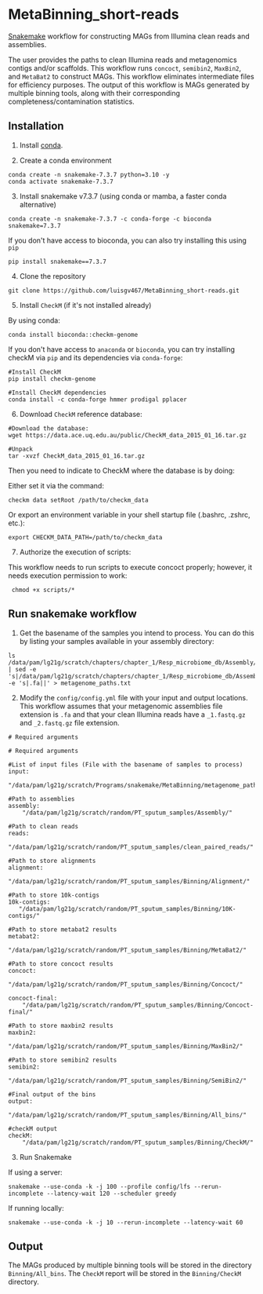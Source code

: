# MetaBinning_short-reads
[Snakemake](https://snakemake.readthedocs.io/en/stable/getting_started/installation.html) workflow for constructing MAGs from Illumina clean reads and assemblies.

The user provides the paths to clean Illumina reads and metagenomics contigs and/or scaffolds. This workflow runs `concoct`, `semibin2`, `MaxBin2`, and `MetaBat2` to construct MAGs. This workflow eliminates intermediate files for efficiency purposes. The output of this workflow is MAGs generated by multiple binning tools, along with their corresponding completeness/contamination statistics. 

## Installation

1. Install [conda](https://docs.conda.io/projects/conda/en/latest/user-guide/install/index.html).
   
3. Create a conda environment
   
<pre><code>conda create -n snakemake-7.3.7 python=3.10 -y 
conda activate snakemake-7.3.7</code></pre> 

3. Install snakemake v7.3.7 (using conda or mamba, a faster conda alternative)

<pre><code>conda create -n snakemake-7.3.7 -c conda-forge -c bioconda snakemake=7.3.7</code></pre>

If you don't have access to bioconda, you can also try installing this using `pip`

<pre><code>pip install snakemake==7.3.7</code></pre>

4. Clone the repository

<pre><code>git clone https://github.com/luisgv467/MetaBinning_short-reads.git</code></pre>

5. Install `CheckM` (if it's not installed already)

By using conda: 
<pre><code>conda install bioconda::checkm-genome</code></pre>

If you don't have access to `anaconda` or `bioconda`, you can try installing checkM via `pip` and its dependencies via `conda-forge`:
<pre><code>#Install CheckM
pip install checkm-genome

#Install CheckM dependencies
conda install -c conda-forge hmmer prodigal pplacer</code></pre>

6. Download `CheckM` reference database:

<pre><code>#Download the database:
wget https://data.ace.uq.edu.au/public/CheckM_data_2015_01_16.tar.gz

#Unpack
tar -xvzf CheckM_data_2015_01_16.tar.gz</code></pre>

Then you need to indicate to CheckM where the database is by doing:

Either set it via the command:
<pre><code>checkm data setRoot /path/to/checkm_data</code></pre>

Or export an environment variable in your shell startup file (.bashrc, .zshrc, etc.):
<pre><code>export CHECKM_DATA_PATH=/path/to/checkm_data</code></pre>

7. Authorize the execution of scripts:

This workflow needs to run scripts to execute concoct properly; however, it needs execution permission to work:
<pre><code> chmod +x scripts/* </code></pre>

## Run snakemake workflow

1. Get the basename of the samples you intend to process. You can do this by listing your samples available in your assembly directory:

<pre><code>ls /data/pam/lg21g/scratch/chapters/chapter_1/Resp_microbiome_db/Assembly/*.fa | sed -e 's|/data/pam/lg21g/scratch/chapters/chapter_1/Resp_microbiome_db/Assembly/||' -e 's|.fa||' > metagenome_paths.txt</code></pre>

2. Modify the `config/config.yml` file with your input and output locations. This workflow assumes that your metagenomic assemblies file extension is `.fa` and that your clean Illumina reads have a `_1.fastq.gz` and `_2.fastq.gz` file extension.

<pre><code># Required arguments

# Required arguments

#List of input files (File with the basename of samples to process)
input:
    "/data/pam/lg21g/scratch/Programs/snakemake/MetaBinning/metagenome_paths.txt"

#Path to assemblies
assembly:
    "/data/pam/lg21g/scratch/random/PT_sputum_samples/Assembly/"

#Path to clean reads
reads:
    "/data/pam/lg21g/scratch/random/PT_sputum_samples/clean_paired_reads/"

#Path to store alignments
alignment:
    "/data/pam/lg21g/scratch/random/PT_sputum_samples/Binning/Alignment/"

#Path to store 10k-contigs
10k-contigs:
   "/data/pam/lg21g/scratch/random/PT_sputum_samples/Binning/10K-contigs/"

#Path to store metabat2 results
metabat2:
    "/data/pam/lg21g/scratch/random/PT_sputum_samples/Binning/MetaBat2/"

#Path to store concoct results
concoct:
    "/data/pam/lg21g/scratch/random/PT_sputum_samples/Binning/Concoct/"

concoct-final:
    "/data/pam/lg21g/scratch/random/PT_sputum_samples/Binning/Concoct-final/"

#Path to store maxbin2 results
maxbin2:
    "/data/pam/lg21g/scratch/random/PT_sputum_samples/Binning/MaxBin2/"

#Path to store semibin2 results
semibin2:
    "/data/pam/lg21g/scratch/random/PT_sputum_samples/Binning/SemiBin2/"

#Final output of the bins
output:
    "/data/pam/lg21g/scratch/random/PT_sputum_samples/Binning/All_bins/"

#checkM output
checkM:
    "/data/pam/lg21g/scratch/random/PT_sputum_samples/Binning/CheckM/" </pre></code>

3. Run Snakemake

If using a server:
<pre><code>snakemake --use-conda -k -j 100 --profile config/lfs --rerun-incomplete --latency-wait 120 --scheduler greedy </pre></code>

If running locally:
<pre><code>snakemake --use-conda -k -j 10 --rerun-incomplete --latency-wait 60 </pre></code>

## Output

The MAGs produced by multiple binning tools will be stored in the directory `Binning/All_bins`. The `CheckM` report will be stored in the `Binning/CheckM` directory.

